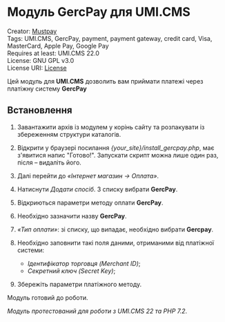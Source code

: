 # Модуль GercPay для UMI.CMS

Creator: [Mustpay](https://mustpay.tech)<br>
Tags: UMI.CMS, GercPay, payment, payment gateway, credit card, Visa, MasterCard, Apple Pay, Google Pay<br>
Requires at least: UMI.CMS 22.0<br>
License: GNU GPL v3.0<br>
License URI: [License](https://opensource.org/licenses/GPL-3.0)

Цей модуль для **UMI.CMS** дозволить вам приймати платежі через платіжну систему **GercPay**

## Встановлення

1. Завантажити архів із модулем у корінь сайту та розпакувати із збереженням структури каталогів.

2. Відкрити у браузері посилання *{your_site}/install_gercpay.php*, має з'явитися напис "Готово!". Запускати скрипт
   можна лише один раз, після – видаліть його.

3. Далі перейти до *«Інтернет магазин -> Оплата»*.

4. Натиснути *Додати спосіб*. З списку вибрати **GercPay**.

5. Відкриються параметри методу оплати **GercPay**.

6. Необхідно зазначити назву **GercPay**.

7. *«Тип оплати»*: зі списку, що випадає, необхідно вибрати **Gercpay**.

8. Необхідно заповнити такі поля даними, отриманими від платіжної системи:
   - *Ідентифікатор торговця (Merchant ID)*;
   - *Секретний ключ (Secret Key)*;

9. Збережіть параметри платіжного методу.

Модуль готовий до роботи.

*Модуль протестований для роботи з UMI.CMS 22 та PHP 7.2*.